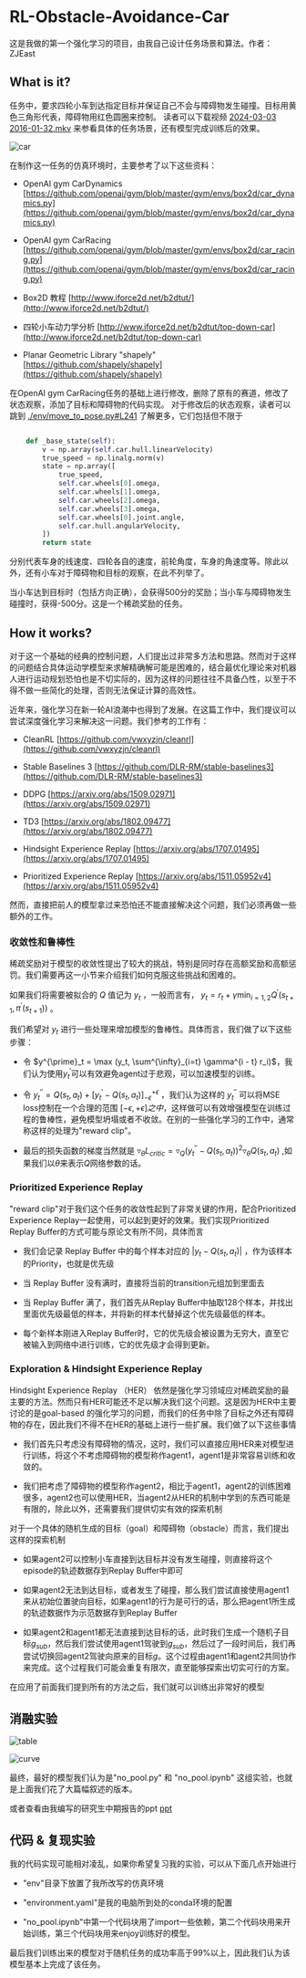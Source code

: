 # RL-Obstacle-Avoidance-Car

这是我做的第一个强化学习的项目，由我自己设计任务场景和算法。作者：ZJEast

## What is it?

任务中，要求四轮小车到达指定目标并保证自己不会与障碍物发生碰撞。目标用黄色三角形代表，障碍物用红色圆圈来控制。
读者可以下载视频 [2024-03-03 2016-01-32.mkv](./2024-03-03%2016-01-32.mkv) 来参看具体的任务场景，还有模型完成训练后的效果。

![car](./car.png)

在制作这一任务的仿真环境时，主要参考了以下这些资料：

- OpenAI gym CarDynamics [https://github.com/openai/gym/blob/master/gym/envs/box2d/car_dynamics.py](https://github.com/openai/gym/blob/master/gym/envs/box2d/car_dynamics.py)

- OpenAI gym CarRacing [https://github.com/openai/gym/blob/master/gym/envs/box2d/car_racing.py](https://github.com/openai/gym/blob/master/gym/envs/box2d/car_racing.py)

- Box2D 教程 [http://www.iforce2d.net/b2dtut/](http://www.iforce2d.net/b2dtut/)

- 四轮小车动力学分析 [http://www.iforce2d.net/b2dtut/top-down-car](http://www.iforce2d.net/b2dtut/top-down-car)

- Planar Geometric Library "shapely" [https://github.com/shapely/shapely](https://github.com/shapely/shapely)

在OpenAI gym CarRacing任务的基础上进行修改，删除了原有的赛道，修改了状态观察，添加了目标和障碍物的代码实现。
对于修改后的状态观察，读者可以跳到 [./env/move_to_pose.py#L241](./env/move_to_pose.py#L241) 了解更多，它们包括但不限于

``` python

    def _base_state(self):
        v = np.array(self.car.hull.linearVelocity)
        true_speed = np.linalg.norm(v)
        state = np.array([
            true_speed,
            self.car.wheels[0].omega,
            self.car.wheels[1].omega,
            self.car.wheels[2].omega,
            self.car.wheels[3].omega,
            self.car.wheels[0].joint.angle,
            self.car.hull.angularVelocity,
        ])
        return state

```

分别代表车身的线速度、四轮各自的速度，前轮角度，车身的角速度等。除此以外，还有小车对于障碍物和目标的观察，在此不列举了。

当小车达到目标时（包括方向正确），会获得500分的奖励；当小车与障碍物发生碰撞时，获得-500分。这是一个稀疏奖励的任务。

## How it works?

对于这一个基础的经典的控制问题，人们提出过非常多方法和思路。然而对于这样的问题结合具体运动学模型来求解精确解可能是困难的，结合最优化理论来对机器人进行运动规划恐怕也是不切实际的，因为这样的问题往往不具备凸性，以至于不得不做一些简化的处理，否则无法保证计算的高效性。

近年来，强化学习在新一轮AI浪潮中也得到了发展。在这篇工作中，我们提议可以尝试深度强化学习来解决这一问题。我们参考的工作有：

- CleanRL [https://github.com/vwxyzjn/cleanrl](https://github.com/vwxyzjn/cleanrl)

- Stable Baselines 3 [https://github.com/DLR-RM/stable-baselines3](https://github.com/DLR-RM/stable-baselines3)

- DDPG [https://arxiv.org/abs/1509.02971](https://arxiv.org/abs/1509.02971)

- TD3 [https://arxiv.org/abs/1802.09477](https://arxiv.org/abs/1802.09477)

- Hindsight Experience Replay [https://arxiv.org/abs/1707.01495](https://arxiv.org/abs/1707.01495)

- Prioritized Experience Replay [https://arxiv.org/abs/1511.05952v4](https://arxiv.org/abs/1511.05952v4)

然而，直接把前人的模型拿过来恐怕还不能直接解决这个问题，我们必须再做一些额外的工作。

### 收敛性和鲁棒性

稀疏奖励对于模型的收敛性提出了较大的挑战，特别是同时存在高额奖励和高额惩罚。我们需要再这一小节来介绍我们如何克服这些挑战和困难的。

如果我们将需要被拟合的 $Q$ 值记为 $y_t$ ，一般而言有， $y_t = r_t + \gamma \min_{i=1,2} Q^{\prime}(s_{t+1}, \pi^{\prime}(s_{t+1}))$ 。

我们希望对 $y_t$ 进行一些处理来增加模型的鲁棒性。具体而言，我们做了以下这些步骤：

- 令 $y^{\prime}_t = \max (y_t, \sum^{\infty}_{i=t} \gamma^{i - t} r_i)$，我们认为使用$y^{\prime}_t$可以有效避免agent过于悲观，可以加速模型的训练。

- 令 $y^{\prime \prime}_t = Q(s_t, a_t) + \left[ y^{\prime}_t -  Q(s_t, a_t)  \right]^{+\epsilon}_{-\epsilon}$ ，我们认为这样的 $y^{\prime \prime}_t$ 可以将MSE loss控制在一个合理的范围 $[-\epsilon, +\epsilon] 之中$，这样做可以有效增强模型在训练过程的鲁棒性，避免模型坍塌或者不收敛。在别的一些强化学习的工作中，通常称这样的处理为"reward clip"。

- 最后的损失函数的梯度当然就是 $\triangledown_{\theta}L_{critic} = \triangledown_Q (y^{\prime \prime}_t - Q(s_t, a_t))^2 \triangledown_{\theta} Q(s_t, a_t)$ ,如果我们以$\theta$来表示$Q$网络参数的话。

### Prioritized Experience Replay

"reward clip"对于我们这个任务的收敛性起到了非常关键的作用，配合Prioritized Experience Replay一起使用，可以起到更好的效果。我们实现Prioritized Replay Buffer的方式可能与原论文有所不同，具体而言

- 我们会记录 Replay Buffer 中的每个样本对应的 $|y_t - Q(s_t, a_t)|$ ，作为该样本的Priority，也就是优先级

- 当 Replay Buffer 没有满时，直接将当前的transition元组加到里面去

- 当 Replay Buffer 满了，我们首先从Replay Buffer中抽取128个样本，并找出里面优先级最低的样本，并将新的样本代替掉这个优先级最低的样本。

- 每个新样本刚进入Replay Buffer时，它的优先级会被设置为无穷大，直至它被输入到网络中进行训练，它的优先级才会得到更新。

### Exploration & Hindsight Experience Replay

Hindsight Experience Replay （HER） 依然是强化学习领域应对稀疏奖励的最主要的方法。然而只有HER可能还不足以解决我们这个问题。这是因为HER中主要讨论的是goal-based 的强化学习的问题，而我们的任务中除了目标之外还有障碍物的存在，因此我们不得不在HER的基础上进行一些扩展。我们做了以下这些事情

- 我们首先只考虑没有障碍物的情况，这时，我们可以直接应用HER来对模型进行训练，将这个不考虑障碍物的模型称作agent1，agent1是非常容易训练和收敛的。

- 我们把考虑了障碍物的模型称作agent2，相比于agent1，agent2的训练困难很多，agent2也可以使用HER，当agent2从HER的机制中学到的东西可能是有限的，除此以外，还需要我们提供切实有效的探索机制

对于一个具体的随机生成的目标（goal）和障碍物（obstacle）而言，我们提出这样的探索机制

- 如果agent2可以控制小车直接到达目标并没有发生碰撞，则直接将这个episode的轨迹数据存到Replay Buffer中即可

- 如果agent2无法到达目标，或者发生了碰撞，那么我们尝试直接使用agent1来从初始位置驶向目标，如果agent1的行为是可行的话，那么把agent1所生成的轨迹数据作为示范数据存到Replay Buffer

- 如果agent2和agent1都无法直接到达目标的话，此时我们生成一个随机子目标$g_{sub}$，然后我们尝试使用agent1驾驶到$g_{sub}$，然后过了一段时间后，我们再尝试切换回agent2驾驶向原来的目标$g$。这个过程由agent1和agent2共同协作来完成。这个过程我们可能会重复有限次，直至能够探索出切实可行的方案。

在应用了前面我们提到所有的方法之后，我们就可以训练出非常好的模型

## 消融实验

![table](./table.png)

![curve](./curve.png)

最终，最好的模型我们认为是"no_pool.py" 和 "no_pool.ipynb" 这组实验，也就是上面我们花了大篇幅叙述的版本。

或者查看由我编写的研究生中期报告的ppt [ppt](./人工智能学院2023年研究生中期考核答辩PPT.pptx)

## 代码 & 复现实验

我的代码实现可能相对凌乱，如果你希望复习我的实验，可以从下面几点开始进行

- "env"目录下放置了我所改写的仿真环境

- "environment.yaml"是我的电脑所到处的conda环境的配置

- "no_pool.ipynb"中第一个代码块用了import一些依赖，第二个代码块用来开始训练，第三个代码块用来enjoy训练好的模型。

最后我们训练出来的模型对于随机任务的成功率高于99%以上，因此我们认为该模型基本上完成了该任务。
